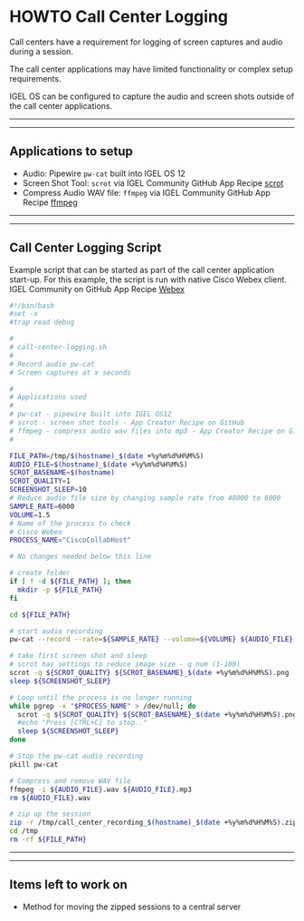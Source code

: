 # HOWTO Call Center Logging

Call centers have a requirement for logging of screen captures and audio during a session.

The call center applications may have limited functionality or complex setup requirements.

IGEL OS can be configured to capture the audio and screen shots outside of the call center applications.

-----

-----

## Applications to setup

- Audio: Pipewire `pw-cat` built into IGEL OS 12
- Screen Shot Tool: `scrot` via IGEL Community GitHub App Recipe [scrot](https://github.com/IGEL-Community/IGEL-OS-APP-RECIPES/tree/main/APP_Source/Apps/scrot)
- Compress Audio WAV file: `ffmpeg` via IGEL Community GitHub App Recipe [ffmpeg](https://github.com/IGEL-Community/IGEL-OS-APP-RECIPES/tree/main/APP_Source/Apps/ffmpeg)


-----

-----

## Call Center Logging Script

Example script that can be started as part of the call center application start-up. For this example, the script is run with native Cisco Webex client. IGEL Community on GitHub App Recipe [Webex](https://github.com/IGEL-Community/IGEL-OS-APP-RECIPES/tree/main/APP_Source/Unified_Communications/webex)

```bash linenums="1"
#!/bin/bash
#set -x
#trap read debug

#
# call-center-logging.sh
#
# Record audio pw-cat
# Screen captures at x seconds

#
# Applications used
#
# pw-cat - pipewire built into IGEL OS12
# scrot - screen shot tools - App Creator Recipe on GitHub
# ffmpeg - compress audio wav files into mp3 - App Creator Recipe on GitHub
#

FILE_PATH=/tmp/$(hostname)_$(date +%y%m%d%H%M%S)
AUDIO_FILE=$(hostname)_$(date +%y%m%d%H%M%S)
SCROT_BASENAME=$(hostname)
SCROT_QUALITY=1
SCREENSHOT_SLEEP=10
# Reduce audio file size by changing sample rate from 48000 to 6000
SAMPLE_RATE=6000
VOLUME=1.5
# Name of the process to check
# Cisco Webex
PROCESS_NAME="CiscoCollabHost"

# No changes needed below this line

# create folder
if [ ! -d ${FILE_PATH} ]; then
  mkdir -p ${FILE_PATH}
fi

cd ${FILE_PATH}

# start audio recording
pw-cat --record --rate=${SAMPLE_RATE} --volume=${VOLUME} ${AUDIO_FILE}.wav &

# take first screen shot and sleep
# scrot has settings to reduce image size - q num (1-100)
scrot -q ${SCROT_QUALITY} ${SCROT_BASENAME}_$(date +%y%m%d%H%M%S).png
sleep ${SCREENSHOT_SLEEP}

# Loop until the process is no longer running
while pgrep -x "$PROCESS_NAME" > /dev/null; do
  scrot -q ${SCROT_QUALITY} ${SCROT_BASENAME}_$(date +%y%m%d%H%M%S).png
  #echo "Press [CTRL+C] to stop.."
  sleep ${SCREENSHOT_SLEEP}
done

# Stop the pw-cat audio recording
pkill pw-cat

# Compress and remove WAV file
ffmpeg -i ${AUDIO_FILE}.wav ${AUDIO_FILE}.mp3
rm ${AUDIO_FILE}.wav

# zip up the session
zip -r /tmp/call_center_recording_$(hostname)_$(date +%y%m%d%H%M%S).zip ${FILE_PATH}
cd /tmp
rm -rf ${FILE_PATH}
```

-----

-----

## Items left to work on

- Method for moving the zipped sessions to a central server